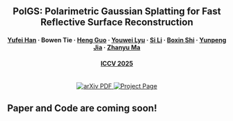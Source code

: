 <h2 align="center">PolGS: Polarimetric Gaussian Splatting for Fast Reflective Surface Reconstruction</h2>
<h4 align="center">
    <a href="https://yu-fei-han.github.io/homepage/"><strong>Yufei Han</strong></a>
    ·
    <strong>Bowen Tie</strong>
    ·
    <a href="https://gh-home.github.io/"><strong>Heng Guo</strong></a>
    ·
    <a href="https://youweilyu.github.io/"><strong>Youwei Lyu</strong></a>
    ·
    <a href="https://teacher.bupt.edu.cn/lisi/zh_CN/index.htm"><strong>Si Li</strong></a>
    ·
    <a href="https://camera.pku.edu.cn/"><strong>Boxin Shi</strong></a>
    ·
    <a href="https://sdmda.bupt.edu.cn/info/1061/1060.htm"><strong>Yunpeng Jia</strong></a>
    ·
    <a href="https://zhanyuma.cn/"><strong>Zhanyu Ma</strong></a>
</h3>
<h4 align="center"><a href="https://iccv.thecvf.com/">ICCV 2025 </a></h3>
<p align="center">
  <br>
    <a href="">
      <img src='https://img.shields.io/badge/arXiv-Paper-981E32?style=for-the-badge&Color=B31B1B' alt='arXiv PDF'>
    </a>
    <a href=''>
      <img src='https://img.shields.io/badge/NeRSP-Project Page-5468FF?style=for-the-badge' alt='Project Page'></a>
</p>
<div align="center">
</div>

<h2 >
Paper and Code are coming soon!
</h2>